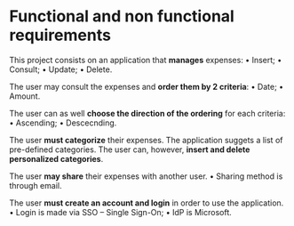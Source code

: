 # Functional and non functional requirements 
This project consists on an application that **manages** expenses:
    • Insert;
    • Consult;
    • Update;
    • Delete.
    
The user may consult the expenses and **order them by 2 criteria**: 
    • Date;
    • Amount.
    
The user can as well **choose the direction of the ordering** for each criteria:
    • Ascending;
    • Descecnding.
    
The user **must categorize** their expenses.
The application suggets a list of pre-defined categories.
The user can, however, **insert and delete personalized categories**.

The user **may share** their expenses with another user. 
    • Sharing method is through email.
    
The user **must create an account and login** in order to use the application.
    • Login is made via SSO – Single Sign-On;
    • IdP is Microsoft.
